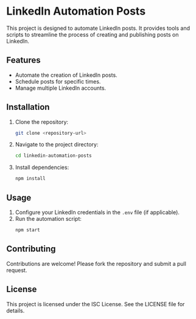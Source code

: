 # LinkedIn Automation Posts

This project is designed to automate LinkedIn posts. It provides tools and scripts to streamline the process of creating and publishing posts on LinkedIn.

## Features
- Automate the creation of LinkedIn posts.
- Schedule posts for specific times.
- Manage multiple LinkedIn accounts.

## Installation

1. Clone the repository:
   ```bash
   git clone <repository-url>
   ```
2. Navigate to the project directory:
   ```bash
   cd linkedin-automation-posts
   ```
3. Install dependencies:
   ```bash
   npm install
   ```

## Usage

1. Configure your LinkedIn credentials in the `.env` file (if applicable).
2. Run the automation script:
   ```bash
   npm start
   ```

## Contributing

Contributions are welcome! Please fork the repository and submit a pull request.

## License

This project is licensed under the ISC License. See the LICENSE file for details.